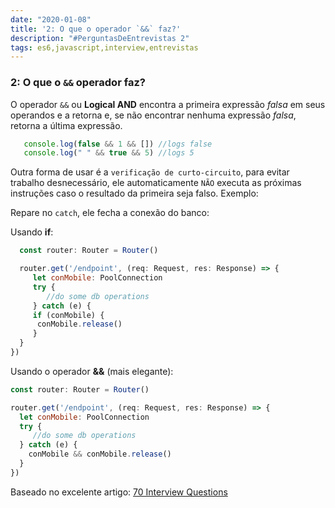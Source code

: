 ```yaml
---
date: "2020-01-08"
title: '2: O que o operador `&&` faz?'
description: "#PerguntasDeEntrevistas 2"
tags: es6,javascript,interview,entrevistas
---
```


### 2: O que o `&&` operador faz?

O operador `&&` ou **Logical AND** encontra a primeira expressão *falsa* em seus operandos e a retorna e, se não encontrar nenhuma expressão *falsa*, retorna a última expressão. 

```js
   console.log(false && 1 && []) //logs false
   console.log(" " && true && 5) //logs 5
```


Outra forma de usar é a `verificação de curto-circuito`, para evitar trabalho desnecessário, ele automaticamente `NÃO` executa as próximas instruções caso o resultado da primeira seja falso. Exemplo:

Repare no `catch`, ele fecha a conexão do banco:

Usando **if**:

```js
  const router: Router = Router()

  router.get('/endpoint', (req: Request, res: Response) => {
     let conMobile: PoolConnection
     try {
        //do some db operations
     } catch (e) {
     if (conMobile) {
      conMobile.release()
     }
  }
})

```

Usando o operador **&&** (mais elegante):

```js
const router: Router = Router()

router.get('/endpoint', (req: Request, res: Response) => {
  let conMobile: PoolConnection
  try {
     //do some db operations
  } catch (e) {
    conMobile && conMobile.release()
  }
})

```

Baseado no excelente artigo: [70 Interview Questions](https://dev.to/macmacky/70-javascript-interview-questions-5gfi#14-whats-the-difference-between-and-)